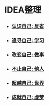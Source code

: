 # IDEA整理

- ### [认识自己: 反省](./认识自己/)

- ### [追寻自己: 学习](./如何学习/) 

- ### [改变自己: 做事](./如何做事/) 

- ### [不止自己: 他人](./认识他人/) 

- ### [超越自己: 世界](./认识世界/) 

- ### [成就自己: 虚梦 ](./心中有梦/) 




